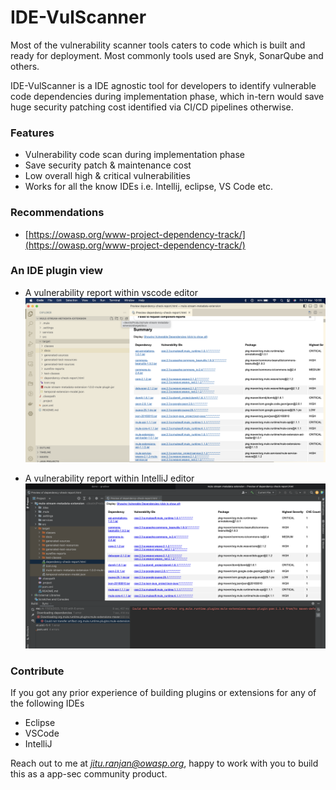 # IDE-VulScanner

Most of the vulnerability scanner tools caters to code which is built and ready for deployment. Most commonly tools used are Snyk, SonarQube and others.&#x20;

IDE-VulScanner is a IDE agnostic tool for developers to identify vulnerable code dependencies during implementation phase, which in-tern would save huge security patching cost identified via CI/CD pipelines otherwise.

### Features

* Vulnerability code scan during implementation phase
* Save security patch & maintenance cost
* Low overall high & critical vulnerabilities
* Works for all the know IDEs i.e. Intellij, eclipse, VS Code etc.

### Recommendations

* [https://owasp.org/www-project-dependency-track/](https://owasp.org/www-project-dependency-track/)

### An IDE plugin view

* A vulnerability report within vscode editor
![vscode](/assets/images/vscode.png)

* A vulnerability report within IntelliJ editor
![intellij](/assets/images/intellij.png)

### Contribute
If you got any prior experience of building plugins or extensions for any of the following IDEs 
* Eclipse
* VSCode
* IntelliJ

Reach out to me at *jitu.ranjan@owasp.org*, happy to work with you to build this as a app-sec community product.

